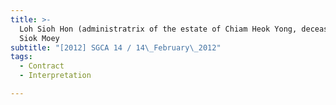 ```yaml
---
title: >-
  Loh Sioh Hon (administratrix of the estate of Chiam Heok Yong, deceased) v Loh
  Siok Moey
subtitle: "[2012] SGCA 14 / 14\_February\_2012"
tags:
  - Contract
  - Interpretation

---
```


